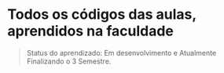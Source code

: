 <h1>Todos os códigos das aulas, aprendidos na faculdade</h1>

> Status do aprendizado: Em desenvolvimento e Atualmente Finalizando o 3 Semestre. 
